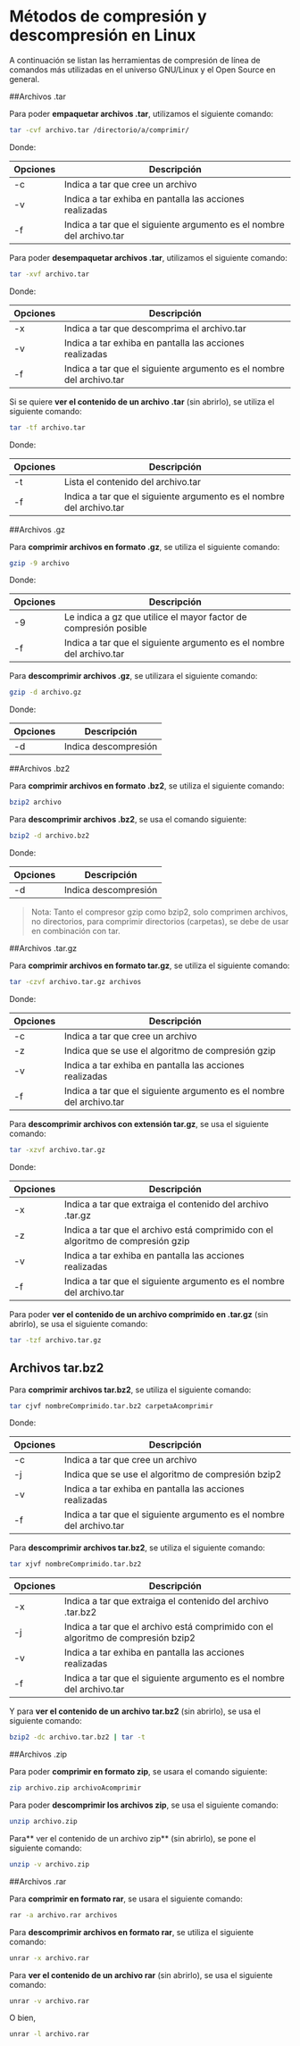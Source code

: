 # Métodos de compresión y descompresión en Linux

A continuación se listan las herramientas de compresión de línea de comandos más utilizadas en el universo GNU/Linux y el Open Source en general. 

##Archivos .tar

Para poder **empaquetar archivos .tar**, utilizamos el siguiente comando:

```bash
tar -cvf archivo.tar /directorio/a/comprimir/
```
Donde:

| Opciones | Descripción                              |
| -------- | ---------------------------------------- |
| -c       | Indica a tar que cree un archivo         |
| -v       | Indica a tar exhiba en pantalla las acciones realizadas |
| -f       | Indica a tar que el siguiente argumento es el nombre del archivo.tar |

Para poder **desempaquetar  archivos .tar**, utilizamos el siguiente comando:

```bash
tar -xvf archivo.tar
```
Donde:

| Opciones | Descripción                              |
| -------- | ---------------------------------------- |
| -x       | Indica a tar que descomprima el archivo.tar |
| -v       | Indica a tar exhiba en pantalla las acciones realizadas |
| -f       | Indica a tar que el siguiente argumento es el nombre del archivo.tar |

Si se quiere **ver el contenido de un archivo .tar** (sin abrirlo), se utiliza el siguiente comando:

```bash
tar -tf archivo.tar
```
Donde:

| Opciones | Descripción                              |
| -------- | ---------------------------------------- |
| -t       | Lista el contenido del archivo.tar       |
| -f       | Indica a tar que el siguiente argumento es el nombre del archivo.tar |


##Archivos .gz

Para **comprimir archivos en formato .gz**, se utiliza el siguiente comando:

```bash
gzip -9 archivo
```
Donde:

| Opciones | Descripción                              |
| -------- | ---------------------------------------- |
| -9       | Le indica a gz que utilice el mayor factor de compresión posible |
| -f       | Indica a tar que el siguiente argumento es el nombre del archivo.tar |

Para **descomprimir archivos .gz**, se utilizara el siguiente comando:

```bash
gzip -d archivo.gz
```
Donde:

| Opciones | Descripción          |
| -------- | -------------------- |
| -d       | Indica descompresión |


##Archivos .bz2

Para **comprimir archivos en formato .bz2**, se utiliza el siguiente comando:

```bash
bzip2 archivo
```
Para **descomprimir archivos .bz2**, se usa el comando siguiente:

```bash
bzip2 -d archivo.bz2
```
Donde:

| Opciones | Descripción          |
| -------- | -------------------- |
| -d       | Indica descompresión |

>Nota: Tanto el compresor gzip como bzip2, solo comprimen archivos, no directorios, para comprimir directorios (carpetas), se debe de usar en combinación con tar.

##Archivos .tar.gz

Para **comprimir archivos en formato tar.gz**, se utiliza el siguiente comando:

```bash
tar -czvf archivo.tar.gz archivos
```
Donde: 

| Opciones | Descripción          |
| -------- | -------------------- |
| -c       | Indica a tar que cree un archivo |
| -z       | Indica que se use el algoritmo de compresión gzip |
| -v       | Indica a tar exhiba en pantalla las acciones realizadas |
| -f       | Indica a tar que el siguiente argumento es el nombre del archivo.tar |

Para **descomprimir archivos con extensión tar.gz**, se usa el siguiente comando:

```bash
tar -xzvf archivo.tar.gz
```

Donde: 

| Opciones | Descripción          |
| -------- | -------------------- |
| -x       | Indica a tar que extraiga el contenido del archivo .tar.gz |
| -z       | Indica a tar que el archivo está comprimido con el algoritmo de compresión gzip |
| -v       | Indica a tar exhiba en pantalla las acciones realizadas |
| -f       | Indica a tar que el siguiente argumento es el nombre del archivo.tar |

Para poder **ver el contenido de un archivo comprimido en .tar.gz** (sin abrirlo), se usa el siguiente comando:

```bash
tar -tzf archivo.tar.gz
```

## Archivos tar.bz2

Para **comprimir archivos tar.bz2**, se utiliza el siguiente comando:

```bash
tar cjvf nombreComprimido.tar.bz2 carpetaAcomprimir
```
Donde: 

| Opciones | Descripción          |
| -------- | -------------------- |
| -c       | Indica a tar que cree un archivo |
| -j       | Indica que se use el algoritmo de compresión bzip2 |
| -v       | Indica a tar exhiba en pantalla las acciones realizadas |
| -f       | Indica a tar que el siguiente argumento es el nombre del archivo.tar |

Para **descomprimir archivos tar.bz2**, se utiliza el siguiente comando:

```bash
tar xjvf nombreComprimido.tar.bz2
```
| Opciones | Descripción          |
| -------- | -------------------- |
| -x       | Indica a tar que extraiga el contenido del archivo .tar.bz2|
| -j       | Indica a tar que el archivo está comprimido con el algoritmo de compresión bzip2 |
| -v       | Indica a tar exhiba en pantalla las acciones realizadas |
| -f       | Indica a tar que el siguiente argumento es el nombre del archivo.tar |

Y para **ver el contenido de un archivo tar.bz2** (sin abrirlo), se usa el siguiente comando:

```bash
bzip2 -dc archivo.tar.bz2 | tar -t
```

##Archivos .zip

Para poder **comprimir en formato zip**, se usara el comando siguiente:

```bash
zip archivo.zip archivoAcomprimir
```
Para poder **descomprimir los archivos zip**, se usa el siguiente comando:
```bash
unzip archivo.zip
```
Para** ver el contenido de un archivo zip** (sin abrirlo), se pone el siguiente comando:
```bash
unzip -v archivo.zip
```
##Archivos .rar

Para **comprimir en formato rar**, se usara el siguiente comando:

```bash
rar -a archivo.rar archivos
```
Para **descomprimir archivos en formato rar**, se utiliza el siguiente comando:

```bash
unrar -x archivo.rar
```
Para **ver el contenido de un archivo rar** (sin abrirlo), se usa el siguiente comando:

```bash
unrar -v archivo.rar
```
O bien, 

```bash
unrar -l archivo.rar
```


